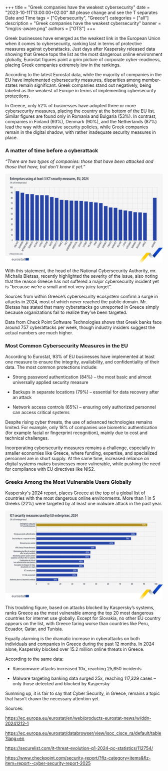 +++
title = "Greek companies have the weakest cybersecurity"
date = "2023-10-11T13:00:00+02:00" ## please change and see the T separates Date and Time
tags = ["Cybersecurity", "Greece"]
categories = ["all"]
description = "Greek companies have the weakest cybersecurity"
banner = "img/cs-aware.png"
authors = ["OTS"]
+++

Greek businesses have emerged as the weakest link in the European Union when it comes to cybersecurity, ranking last in terms of protective measures against cyberattacks. Just days after Kaspersky released data showing that Greece tops the list as the most dangerous online environment globally, Eurostat figures paint a grim picture of corporate cyber-readiness, placing Greek companies extremely low in the rankings.

According to the latest Eurostat data, while the majority of companies in the EU have implemented cybersecurity measures, disparities among member-states remain significant. Greek companies stand out negatively, being labeled as the weakest of Europe in terms of implementing cybersecurity protections.

In Greece, only 52% of businesses have adopted three or more cybersecurity measures, placing the country at the bottom of the EU list. Similar figures are found only in Romania and Bulgaria (53%). In contrast, companies in Finland (93%), Denmark (90%), and the Netherlands (87%) lead the way with extensive security policies, while Greek companies remain in the digital shadow, with rather inadequate security measures in place.

### A matter of time before a cyberattack

*“There are two types of companies: those that have been attacked and those that have, but don’t know it yet.”*

![statistics](../../public/img/blogs/enterprises-using-at-least-3-ict-security-measures-eu-2024.jpg)

With this statement, the head of the National Cybersecurity Authority, mr. Michalis Bletsas, recently highlighted the severity of the issue, also noting that the reason Greece has not suffered a major cybersecurity incident yet is "because we’re a small and not very juicy target”.

Sources from within Greece’s cybersecurity ecosystem confirm a surge in attacks in 2024, most of which never reached the public domain. Mr. Bletsas has stated that many cyberattacks go unreported in Greece simply because organizations fail to realize they’ve been targeted.

Data from Check Point Software Technologies shows that Greek banks face around 757 cyberattacks per week, though industry insiders suggest the actual numbers are much higher.


### Most Common Cybersecurity Measures in the EU

According to Eurostat, 93% of EU businesses have implemented at least one measure to ensure the integrity, availability, and confidentiality of their data. The most common protections include:

- Strong password authentication (84%) – the most basic and almost universally applied security measure

- Backups in separate locations (79%) – essential for data recovery after an attack

- Network access controls (65%) – ensuring only authorized personnel can access critical systems

Despite rising cyber threats, the use of advanced technologies remains limited. For example, only 18% of companies use biometric authentication (for example facial or fingerprint recognition), mainly due to cost and technical challenges.

Incorporating cybersecurity measures remains a challenge, especially in smaller economies like Greece, where funding, expertise, and specialized personnel are in short supply. At the same time, increased reliance on digital systems makes businesses more vulnerable, while pushing the need for compliance with EU directives like NIS2.

### Greeks Among the Most Vulnerable Users Globally

Kaspersky's 2024 report, places Greece at the top of a global list of countries with the most dangerous online environments. More than 1 in 5 Greeks (22%) were targeted by at least one malware attack in the past year.

![statistics](../../public/img/blogs/ict-security-measures-used-by-eu-enterprises-2024.jpg)


This troubling figure, based on attacks blocked by Kaspersky’s systems, ranks Greece as the most vulnerable among the top 20 most dangerous countries for internet use globally. Except for Slovakia, no other EU country appears on the list, with Greece faring worse than countries like Peru, Ecuador, Qatar, and Tunisia.

Equally alarming is the dramatic increase in cyberattacks on both individuals and companies in Greece during the past 12 months. In 2024 alone, Kaspersky blocked over 15.2 million online threats in Greece.

According to the same data:

- Ransomware attacks increased 10x, reaching 25,650 incidents

- Malware targeting banking data surged 25x, reaching 117,329 cases – only those detected and blocked by Kaspersky

Summing up, it is fair to say that Cyber Security, in Greece, remains a topic that hasn’t drawn the necessary attention yet.

Sources:

https://ec.europa.eu/eurostat/en/web/products-eurostat-news/w/ddn-20241212-1

https://ec.europa.eu/eurostat/databrowser/view/isoc_cisce_ra/default/table?lang=en

https://securelist.com/it-threat-evolution-q1-2024-pc-statistics/112754/

https://www.checkpoint.com/security-report/?flz-category=items&flz-item=report--cyber-security-report-2025